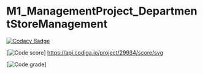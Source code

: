 # M1_ManagementProject_DepartmentStoreManagement





[![Codacy Badge](https://app.codacy.com/project/badge/Grade/fe056e8dda5748ffb8170af3ba408ec3)](https://www.codacy.com/gh/anjani321213/M1_ManagementProject_DepartmentStoreManagement/dashboard?utm_source=github.com&amp;utm_medium=referral&amp;utm_content=anjani321213/M1_ManagementProject_DepartmentStoreManagement&amp;utm_campaign=Badge_Grade)



[![Code score](https://api.codiga.io/project/29934/score/svg)]
https://api.codiga.io/project/29934/score/svg




[![Code grade](https://api.codiga.io/project/29934/status/svg)]
